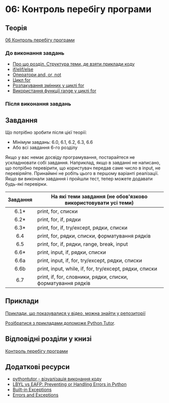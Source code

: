 # 06: Контроль перебігу програми

## Теорія

[06 Контроль перебігу програми](https://youtube.com/playlist?list=PLlwMBlO5_y3TrOacFQVKzHoJ7JHUqN5o2)

### До виконання завдань


* [Про що розділ. Структура теми, де взяти приклади коду](https://youtu.be/caW9GpoVYJM)
* [if/elif/else](https://youtu.be/6rdschm-MFg)
* [Оператори and, or, not](https://youtu.be/dxywKNmX8Gc)
* [Цикл for](https://youtu.be/vxNpS7dSY6g)
* [Розпакування змінних у циклі for](https://youtu.be/XNPkd2GOUn4)
* [Використання функції range у циклі for](https://youtu.be/-ZC28yW7PJY)

### Після виконання завдань


## Завдання

Що потрібно зробити після цієї теорії:

* Мінімум завдань: 6.0, 6.1, 6.2, 6.3, 6.6
* Або всі завдання 6-го розділу

Якщо у вас немає досвіду програмування, постарайтеся не ускладнювати собі
завдання. Наприклад, якщо в завданні не написано, що потрібно перевірити, що
користувач передав саме число в input, не перевіряйте. Принаймні не
робіть цього в першому варіанті реалізації. Якщо ви виконали завдання і пройшли
тест, тепер можете додавати будь-які перевірки. 


| Завдання |      На які теми завдання (не обов'язково використовувати усі теми)     |
|:-------:|------------------------------- |
|  6.1*   | print, for, списки |
|  6.2*   | print, for, if, рядки |
|  6.3*   | print, for, if, try/except, рядки, списки |
|  6.4    | print, for, рядки, списки, форматування рядків |
|  6.5    | print, for, if, рядки, range, break, input |
|  6.6*   | print, input, if, рядки, списки |
|  6.6a   | print, input, if, for, try/except, рядки, списки |
|  6.6b   | print, input, while, if, for, try/except, рядки, списки |
|  6.7    | print, if, for, словники, рядки, списки, форматування рядків |

## Приклади

[Приклади, що показувалися у відео, можна знайти у репозиторії](https://github.com/natenka/pynenguk-examples/tree/main/examples/06_control_structures)

[Розібратися з прикладами допоможе Python Tutor](http://www.pythontutor.com/).

## Відповідні розділи у книзі

[Контроль перебігу програми](https://pyneng.io/book/06-control-structures/)


## Додаткові ресурси

* [pythontutor - візуалізація виконання коду](http://pythontutor.com/visualize.html#)
* [LBYL vs EAFP: Preventing or Handling Errors in Python](https://realpython.com/python-lbyl-vs-eafp/)
* [Built-in Exceptions](https://docs.python.org/3/library/exceptions.html)
* [Errors and Exceptions](https://docs.python.org/3/tutorial/errors.html)
